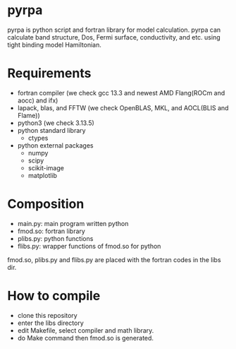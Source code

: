 # pyrpa
pyrpa is python script and fortran library for model calculation.
pyrpa can calculate band structure, Dos, Fermi surface, conductivity, and etc. using tight binding model Hamiltonian.

# Requirements
- fortran compiler (we check gcc 13.3 and newest AMD Flang(ROCm and aocc) and ifx)
- lapack, blas, and FFTW (we check OpenBLAS, MKL, and AOCL(BLIS and Flame))
- python3 (we check 3.13.5)
- python standard library
  - ctypes
- python external packages
  - numpy
  - scipy
  - scikit-image
  - matplotlib

# Composition
- main.py: main program written python
- fmod.so: fortran library
- plibs.py: python functions
- flibs.py: wrapper functions of fmod.so for python

fmod.so, plibs.py and flibs.py are placed with the fortran codes in the libs dir.

# How to compile
- clone this repository
- enter the libs directory
- edit Makefile, select compiler and math library.
- do Make command then fmod.so is generated.
